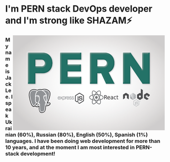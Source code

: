 # I'm PERN stack DevOps developer and I'm strong like SHAZAM⚡

<img align="right" alt="GIF" width="480" height="300" src="./content/images/images.jpeg" >

### My name is Jack Lee. I speak Ukrainian (60%), Russian (80%), English (50%), Spanish (1%) languages. I have been doing web development for more than 10 years, and at the moment I am most interested in PERN-stack development!




